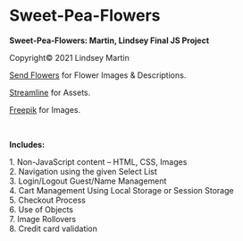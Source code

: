 # Sweet-Pea-Flowers
<b>Sweet-Pea-Flowers: Martin, Lindsey Final JS Project</b>

Copyright&copy; 2021 Lindsey Martin

<p><a href="https://www.sendflowers.com/">Send Flowers</a> for Flower Images & Descriptions.</p>
            <p><a href="https://streamlinehq.com/">Streamline</a> for Assets.</p>
            <p><a href="https://www.freepik.com/">Freepik</a> for Images.</p>
<br>
<p><b>Includes:</b></p>
1. Non-JavaScript content – HTML, CSS, Images
<br>2. Navigation using the given Select List
<br>3. Login/Logout Guest/Name Management
<br>4. Cart Management Using Local Storage or Session Storage
<br>5. Checkout Process
<br>6. Use of Objects 
<br>7. Image Rollovers
<br>8. Credit card validation 

